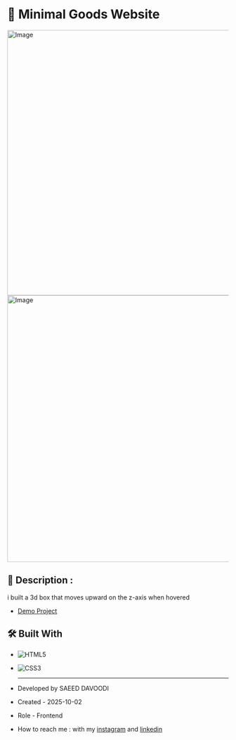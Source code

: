 # 🎯 Minimal Goods Website

<img width="1346" height="604" alt="Image" src="https://github.com/user-attachments/assets/b7d589bf-568d-4a56-8b25-ec6f5f57bdee" />
<img width="1344" height="607" alt="Image" src="https://github.com/user-attachments/assets/0b254a93-4611-4255-8f84-5fc4fc80bafb" />
  
## 📖 Description : 
i built a 3d box that moves upward on the z-axis when hovered
  
  
  
- [Demo Project](https://saeeddavoodi-dev.github.io/Prj-animation/)
  
## 🛠️ Built With
- ![HTML5](https://img.shields.io/badge/HTML5-E34F26?style=flat&logo=html5&logoColor=white)
- ![CSS3](https://img.shields.io/badge/CSS3-1572B6?style=flat&logo=css3&logoColor=white)

  ---

- Developed by SAEED DAVOODI

- Created - 2025-10-02

- Role - Frontend

- How to reach me : with my [instagram](https://www.instagram.com/saeed.davodi_dev?igsh=N2dpa2tucm05Ynpl) and [linkedin](https://www.linkedin.com/in/saeed-davoodi-127412368?utm_source=share&utm_campaign=share_via&utm_content=profile&utm_medium=android_app)






